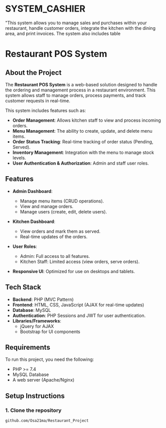 # SYSTEM_CASHIER
"This system allows you to manage sales and purchases within your restaurant, handle customer orders, integrate the kitchen with the dining area, and print invoices. The system also includes table

# Restaurant POS System

## About the Project
The **Restaurant POS System** is a web-based solution designed to handle the ordering and management process
in a restaurant environment. This system allows staff to manage orders,
process payments, and track customer requests in real-time.

This system includes features such as:

- **Order Management**: Allows kitchen staff to view and process incoming orders.
- **Menu Management**: The ability to create, update, and delete menu items.
- **Order Status Tracking**: Real-time tracking of order status (Pending, Served).
- **Inventory Management**: Integration with the menu to manage stock levels.
- **User Authentication & Authorization**: Admin and staff user roles.

## Features

- **Admin Dashboard**:
  - Manage menu items (CRUD operations).
  - View and manage orders.
  - Manage users (create, edit, delete users).
  
- **Kitchen Dashboard**:
  - View orders and mark them as served.
  - Real-time updates of the orders.
  
- **User Roles**:
  - Admin: Full access to all features.
  - Kitchen Staff: Limited access (view orders, serve orders).

- **Responsive UI**: Optimized for use on desktops and tablets.

## Tech Stack

- **Backend**: PHP (MVC Pattern)
- **Frontend**: HTML, CSS, JavaScript (AJAX for real-time updates)
- **Database**: MySQL
- **Authentication**: PHP Sessions and JWT for user authentication.
- **Libraries/Frameworks**:
  - jQuery for AJAX
  - Bootstrap for UI components

## Requirements

To run this project, you need the following:

- PHP >= 7.4
- MySQL Database
- A web server (Apache/Nginx)

## Setup Instructions

### 1. Clone the repository

```bash
github.com/Osa21ma/Restaurant_Project

